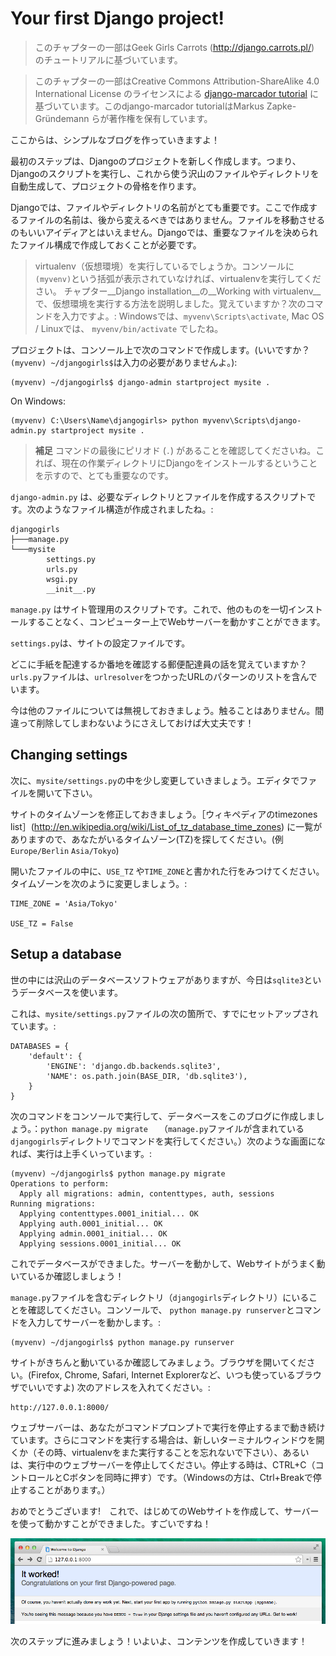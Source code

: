 # Your first Django project!

> このチャプターの一部はGeek Girls Carrots (http://django.carrots.pl/) のチュートリアルに基づいています。

> このチャプターの一部はCreative Commons Attribution-ShareAlike 4.0 International License のライセンスによる [django-marcador
tutorial](http://django-marcador.keimlink.de/)  に基づいています。このdjango-marcador tutorialはMarkus Zapke-Gründemann らが著作権を保有しています。

ここからは、シンプルなブログを作っていきますよ！

最初のステップは、Djangoのプロジェクトを新しく作成します。つまり、Djangoのスクリプトを実行し、これから使う沢山のファイルやディレクトリを自動生成して、プロジェクトの骨格を作ります。

Djangoでは、ファイルやディレクトリの名前がとても重要です。ここで作成するファイルの名前は、後から変えるべきではありません。ファイルを移動させるのもいいアイディアとはいえません。Djangoでは、重要なファイルを決められたファイル構成で作成しておくことが必要です。

> virtualenv（仮想環境）を実行しているでしょうか。コンソールに`(myvenv)`という括弧が表示されていなければ、virtualenvを実行してください。 チャプター__Django installation__の__Working with virtualenv__ で、仮想環境を実行する方法を説明しました。覚えていますか？次のコマンドを入力ですよ。: Windowsでは、`myvenv\Scripts\activate`, Mac OS / Linuxでは、
`myvenv/bin/activate` でしたね。


プロジェクトは、コンソール上で次のコマンドで作成します。(いいですか？`(myvenv) ~/djangogirls$`は入力の必要がありませんよ。):

    (myvenv) ~/djangogirls$ django-admin startproject mysite .

On Windows:

    (myvenv) C:\Users\Name\djangogirls> python myvenv\Scripts\django-admin.py startproject mysite .

> **補足** コマンドの最後にピリオド (`.`) があることを確認してくださいね。これば、現在の作業ディレクトリにDjangoをインストールするということを示すので、とても重要なのです。

`django-admin.py` は、必要なディレクトリとファイルを作成するスクリプトです。次のようなファイル構造が作成されましたね。:

    djangogirls
    ├───manage.py
    └───mysite
            settings.py
            urls.py
            wsgi.py
            __init__.py


`manage.py` はサイト管理用のスクリプトです。これで、他のものを一切インストールすることなく、コンピューター上でWebサーバーを動かすことができます。

`settings.py`は、サイトの設定ファイルです。

どこに手紙を配達するか番地を確認する郵便配達員の話を覚えていますか？ `urls.py`ファイルは、`urlresolver`をつかったURLのパターンのリストを含んでいます。

今は他のファイルについては無視しておきましょう。触ることはありません。間違って削除してしまわないようにさえしておけば大丈夫です！

## Changing settings

次に、`mysite/settings.py`の中を少し変更していきましょう。エディタでファイルを開いて下さい。

サイトのタイムゾーンを修正しておきましょう。［ウィキペディアのtimezones list］(http://en.wikipedia.org/wiki/List_of_tz_database_time_zones) に一覧がありますので、あなたがいるタイムゾーン(TZ)を探してください。(例 `Europe/Berlin` `Asia/Tokyo`)

開いたファイルの中に、`USE_TZ` や`TIME_ZONE`と書かれた行をみつけてください。 タイムゾーンを次のように変更しましょう。:

    TIME_ZONE = 'Asia/Tokyo'

    USE_TZ = False

## Setup a database

世の中には沢山のデータベースソフトウェアがありますが、今日は`sqlite3`というデータベースを使います。

これは、`mysite/settings.py`ファイルの次の箇所で、すでにセットアップされています。:

    DATABASES = {
        'default': {
            'ENGINE': 'django.db.backends.sqlite3',
            'NAME': os.path.join(BASE_DIR, 'db.sqlite3'),
        }
    }

次のコマンドをコンソールで実行して、データベースをこのブログに作成しましょう。：`python manage.py migrate`　
（`manage.py`ファイルが含まれている`djangogirls`ディレクトリでコマンドを実行してください。）次のような画面になれば、実行は上手くいっています。:

    (myvenv) ~/djangogirls$ python manage.py migrate
    Operations to perform:
      Apply all migrations: admin, contenttypes, auth, sessions
    Running migrations:
      Applying contenttypes.0001_initial... OK
      Applying auth.0001_initial... OK
      Applying admin.0001_initial... OK
      Applying sessions.0001_initial... OK

これでデータベースができました。サーバーを動かして、Webサイトがうまく動いているか確認しましょう！

`manage.py`ファイルを含むディレクトリ（`djangogirls`ディレクトリ）にいることを確認してください。コンソールで、 `python manage.py runserver`とコマンドを入力してサーバーを動かします。:

    (myvenv) ~/djangogirls$ python manage.py runserver

サイトがきちんと動いているか確認してみましょう。ブラウザを開いてください。(Firefox, Chrome, Safari, Internet Explorerなど、いつも使っているブラウザでいいですよ) 次のアドレスを入れてください。:

    http://127.0.0.1:8000/

ウェブサーバーは、あなたがコマンドプロンプトで実行を停止するまで動き続けています。さらにコマンドを実行する場合は、新しいターミナルウィンドウを開くか（その時、virtualenvをまた実行することを忘れないで下さい）、あるいは、実行中のウェブサーバーを停止してください。停止する時は、CTRL+C（コントロールとCボタンを同時に押す）です。（Windowsの方は、Ctrl+Breakで停止することがあります。）

おめでとうございます!　これで、はじめてのWebサイトを作成して、サーバーを使って動かすことができました。すごいですね！

![It worked!](images/it_worked2.png)

次のステップに進みましょう！いよいよ、コンテンツを作成していきます！
